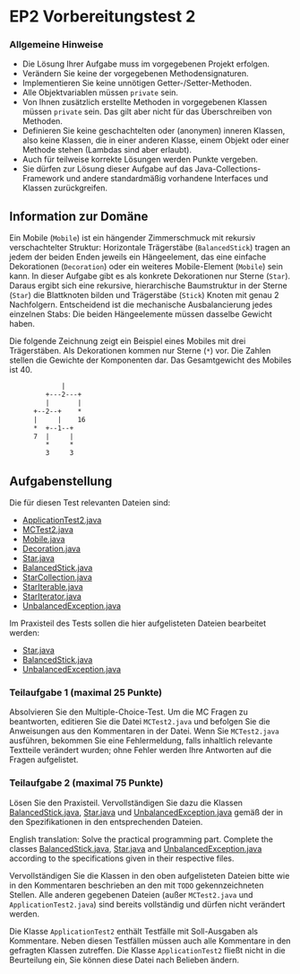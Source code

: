 # EP2 Vorbereitungstest 2

### Allgemeine Hinweise

* Die Lösung Ihrer Aufgabe muss im vorgegebenen Projekt erfolgen.
* Verändern Sie keine der vorgegebenen Methodensignaturen.
* Implementieren Sie keine unnötigen Getter-/Setter-Methoden.
* Alle Objektvariablen müssen `private` sein.
* Von Ihnen zusätzlich erstellte Methoden in vorgegebenen Klassen müssen `private` sein. 
  Das gilt aber nicht für das Überschreiben von Methoden.
* Definieren Sie keine geschachtelten oder (anonymen) inneren Klassen, also keine Klassen, die
  in einer anderen Klasse, einem Objekt oder einer Methode stehen (Lambdas sind aber erlaubt).
* Auch für teilweise korrekte Lösungen werden Punkte vergeben.
* Sie dürfen zur Lösung dieser Aufgabe auf das Java-Collections-Framework und andere 
  standardmäßig vorhandene Interfaces und Klassen zurückgreifen.

## Information zur Domäne

Ein Mobile (`Mobile`) ist ein hängender Zimmerschmuck mit rekursiv verschachtelter Struktur:
Horizontale Trägerstäbe (`BalancedStick`) tragen an jedem der beiden Enden jeweils ein
Hängeelement, das eine einfache Dekorationen (`Decoration`) oder ein weiteres
Mobile-Element (`Mobile`) sein kann. In dieser Aufgabe gibt es als konkrete Dekorationen
nur Sterne (`Star`). Daraus ergibt sich eine rekursive, hierarchische Baumstruktur in der Sterne
(`Star`) die Blattknoten bilden und Trägerstäbe (`Stick`) Knoten mit genau 2 Nachfolgern.
Entscheidend ist die mechanische Ausbalancierung jedes einzelnen Stabs: Die beiden Hängeelemente
müssen dasselbe Gewicht haben.

Die folgende Zeichnung zeigt ein Beispiel eines Mobiles mit drei Trägerstäben. Als Dekorationen 
kommen nur Sterne (`*`) vor. Die Zahlen stellen die Gewichte der Komponenten dar. Das 
Gesamtgewicht des Mobiles ist 40. 

```txt
             |
         +---2---+
         |       |
      +--2--+    *
      |     |    16
      *  +--1--+
      7  |     |
         *     *
         3     3 
```

## Aufgabenstellung

Die für diesen Test relevanten Dateien sind:

* [ApplicationTest2.java](../src/ApplicationTest2.java)
* [MCTest2.java](../src/MCTest2.java)
* [Mobile.java](../src/Mobile.java)
* [Decoration.java](../src/Decoration.java)
* [Star.java](../src/Star.java)
* [BalancedStick.java](../src/BalancedStick.java)
* [StarCollection.java](../src/StarCollection.java)
* [StarIterable.java](../src/StarIterable.java)
* [StarIterator.java](../src/StarIterator.java)
* [UnbalancedException.java](../src/UnbalancedException.java)

Im Praxisteil des Tests sollen die hier aufgelisteten Dateien bearbeitet werden:

* [Star.java](../src/Star.java)
* [BalancedStick.java](../src/BalancedStick.java)
* [UnbalancedException.java](../src/UnbalancedException.java)

### Teilaufgabe 1 (maximal 25 Punkte)

Absolvieren Sie den Multiple-Choice-Test. Um die MC Fragen zu beantworten, editieren Sie die
Datei `MCTest2.java` und befolgen Sie die Anweisungen aus den Kommentaren in der Datei. Wenn Sie
`MCTest2.java` ausführen, bekommen Sie eine Fehlermeldung, falls inhaltlich relevante Textteile
verändert wurden; ohne Fehler werden Ihre Antworten auf die Fragen aufgelistet.

### Teilaufgabe 2 (maximal 75 Punkte)

Lösen Sie den Praxisteil. Vervollständigen Sie dazu die Klassen 
[BalancedStick.java](../src/BalancedStick.java), [Star.java](../src/Star.java) und 
[UnbalancedException.java](../src/UnbalancedException.java) 
gemäß der in den Spezifikationen in den entsprechenden Dateien.

English translation: Solve the practical programming part. Complete the classes
[BalancedStick.java](../src/BalancedStick.java),
[Star.java](../src/Star.java) and [UnbalancedException.java](../src/UnbalancedException.java) 
according to the specifications given in their respective files.

Vervollständigen Sie die Klassen in den oben aufgelisteten Dateien bitte wie in den Kommentaren
beschrieben an den mit `TODO` gekennzeichneten Stellen. Alle anderen gegebenen Dateien (außer
`MCTest2.java` und `ApplicationTest2.java`) sind bereits vollständig und dürfen nicht verändert
werden.

Die Klasse `ApplicationTest2` enthält Testfälle mit Soll-Ausgaben als Kommentare. Neben diesen
Testfällen müssen auch alle Kommentare in den gefragten Klassen zutreffen. Die Klasse
`ApplicationTest2` fließt nicht in die Beurteilung ein, Sie können diese Datei nach Belieben ändern.
